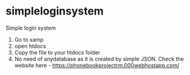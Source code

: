 # simpleloginsystem
Simple login system 
1. Go to xamp 
2. open htdocs
3. Copy the file to your htdocs folder 
4. No need of anydatabase as it is created by simple JSON.
Check the website here - https://phonebookprojectrm.000webhostapp.com/

